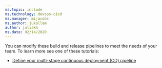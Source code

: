 ```yaml
---
ms.topic: include
ms.technology: devops-cicd
ms.manager: mijacobs
ms.author: jukullam
author: juliakm
ms.date: 02/14/2020
---
```


You can modify these build and release pipelines to meet the needs of your team. To learn more see one of these tutorials:

[//]: # "TODO: change these links to new azure specific tutorials"

* [Define your multi-stage continuous deployment (CD) pipeline](../../release/define-multistage-release-process.md)
